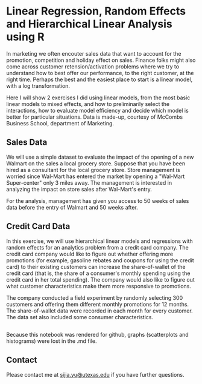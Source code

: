# Linear Regression, Random Effects and Hierarchical Linear Analysis using R
In marketing we often encouter sales data that want to account for the promotion, competition and holiday effect on sales. Finance folks might also come across customer retension/activation problems where we try to understand how to best offer our performance, to the right customer, at the right time. Perhaps the best and the easiest place to start is a linear model, with a log transformation. 

Here I will show 2 exercises I did using linear models, from the most basic linear models to mixed effects, and how to preliminarily select the interactions, how to evaluate model efficiency and decide which model is better for particular situations. Data is made-up, courtesy of McCombs Business School, department of Marketing.

## Sales Data
We will use a simple dataset to evaluate the impact of the opening of a new Walmart on the sales a local grocery store. Suppose that you have been hired as a consultant for the local grocery store. Store management is worried since Wal-Mart has entered the market by opening a "Wal-Mart Super-center" only 3 miles away. The management is interested in analyzing the impact on store sales after Wal-Mart's entry. 

For the analysis, management has given you access to 50 weeks of sales data before the entry of Walmart and 50 weeks after. 

## Credit Card Data
In this exercise, we will use hierarchical linear models and regressions with random effects for an analytics problem from a credit card company. The credit card company would like to figure out whether offering more promotions (for example, gasoline rebates and coupons for using the credit card) to their existing customers can increase the share-of-wallet of the credit card (that is, the share of a consumer's monthly spending using the credit card in her total spending). The company would also like to figure out what customer characteristics make them more responsive to promotions. 

The company conducted a field experiment by randomly selecting 300 customers and offering them different monthly promotions for 12 months. The share-of-wallet data were recorded in each month for every customer. The data set also included some consumer characteristics. 

##
Because this notebook was rendered for github, graphs (scatterplots and histograms) were lost in the .md file. 

## Contact
Please contact me at sijia.yu@utexas.edu if you have further questions. 
